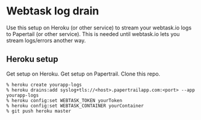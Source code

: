 # Webtask log drain

Use this setup on Heroku (or other service) to stream your webtask.io logs to Papertail (or other service). This is needed until webtask.io lets you stream logs/errors another way.

## Heroku setup

Get setup on Heroku. Get setup on Papertrail. Clone this repo.

```
% heroku create yourapp-logs
% heroku drains:add syslog+tls://<host>.papertrailapp.com:<port> --app yourapp-logs
% heroku config:set WEBTASK_TOKEN yourToken
% heroku config:set WEBTASK_CONTAINER yourContainer
% git push heroku master
